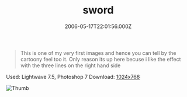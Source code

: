 ﻿---
coverImage: /images/fallback-post-header.png
date: '2006-05-17T22:01:56.000Z'
tags: []
title: sword
oldUrl: /art/sword
---

> This is one of my very first images and hence you can tell by the cartoony feel too it. Only reason its up here becuse i like the effect with the three lines on the right hand side

Used: Lightwave 7.5, Photoshop 7
Download: [1024x768](https://www.mikecann.blog/Images/Art-Full/sword.jpg)

![Thumb](https://www.mikecann.blog/Images/Art-Thumbs/sword.gif "Thumb")
